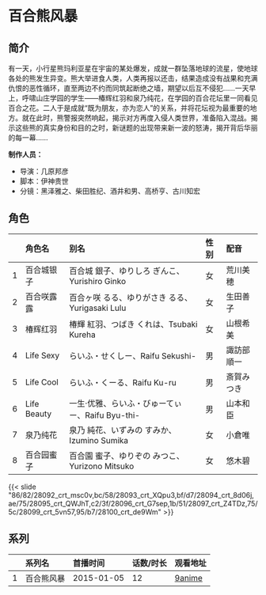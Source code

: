 # 百合熊风暴


## 简介

有一天，小行星熊玛利亚星在宇宙的某处爆发，成就一群坠落地球的流星，使地球各处的熊发生异变。熊大举进食人类，人类再报以还击，结果造成没有战果和充满仇恨的恶性循环，直至两边不约而同筑起断绝之墙，期望以后互不侵犯……一天早上，呼啸山庄学园的学生——椿辉红羽和泉乃纯花，在学园的百合花坛里一同看见百合之花。二人于是成就“既为朋友，亦为恋人”的关系，并将花坛视为最重要的地方。就在此时，熊警报突然响起，揭示对方再度入侵人类世界，准备陷入混战。揭示这些熊的真实身份和目的之时，新谜题的出现带来新一波的怒涛，揭开背后华丽的每一幕……

**制作人员：**
- 导演：几原邦彦
- 脚本：伊神贵世
- 分镜：黑泽雅之、柴田胜纪、酒井和男、高桥亨、古川知宏

## 角色

|     |   角色名   |   别名  | 性别 |  配音  |
|:--- |:------  |:----      |:---  |:--   |
| 1 | 百合城银子 | 百合城 銀子、ゆりしろ ぎんこ、Yurishiro Ginko | 女 | 荒川美穂 |
| 2 | 百合咲露露 | 百合ヶ咲 るる、ゆりがさき るる、Yurigasaki Lulu | 女 | 生田善子 |
| 3 | 椿辉红羽 | 椿輝 紅羽、つばき くれは、Tsubaki Kureha | 女 | 山根希美 |
| 4 | Life Sexy | らいふ・せくしー、Raifu Sekushi- | 男 | 諏訪部順一 |
| 5 | Life Cool | らいふ・くーる、Raifu Ku-ru | 男 | 斎賀みつき |
| 6 | Life Beauty | 一生·优雅、らいふ・びゅーてぃー、Raifu Byu-thi- | 男 | 山本和臣 |
| 7 | 泉乃纯花 | 泉乃 純花、いずみの すみか、Izumino Sumika | 女 | 小倉唯 |
| 8 | 百合园蜜子 | 百合園 蜜子、ゆりぞの みつこ、Yurizono Mitsuko | 女 | 悠木碧 |

{{< slide "86/82/28092_crt_msc0v,bc/58/28093_crt_XQpu3,bf/d7/28094_crt_8d06j,ae/75/28095_crt_QWJhT,c2/3f/28096_crt_G7sep,1b/51/28097_crt_Z4TDz,75/5c/28099_crt_5vn57,95/b7/28100_crt_de9Wm" >}}

## 系列

|     |   系列名   |   首播时间  | 话数/时长  | 观看地址 |
|:---  |:------    |:----      |:---       |:---  |
| 1 | 百合熊风暴 | 2015-01-05 | 12 | [9anime](https://9anime.to/watch/yurikuma-arashi.4qzk/ep-1)  |




